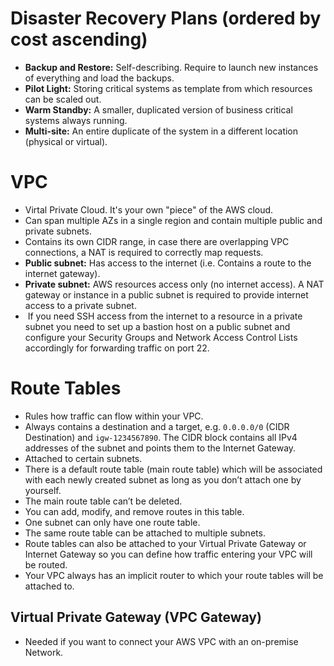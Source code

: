 # Disaster Recovery Plans (ordered by cost ascending)

- **Backup and Restore:** Self-describing. Require to launch new instances of everything and load the backups.
- **Pilot Light:** Storing critical systems as template from which resources can be scaled out.
- **Warm Standby:** A smaller, duplicated version of business critical systems always running.
- **Multi-site:** An entire duplicate of the system in a different location (physical or virtual).
# VPC

- Virtal Private Cloud. It's your own "piece" of the AWS cloud. 
- Can span multiple AZs in a single region and contain multiple public and private subnets.
- Contains its own CIDR range, in case there are overlapping VPC connections, a NAT is required to correctly map requests.
- **Public subnet:** Has access to the internet (i.e. Contains a route to the internet gateway).
- **Private subnet:** AWS resources access only (no internet access). A NAT gateway or instance in a public subnet is required to provide internet access to a private subnet.
-  If you need SSH access from the internet to a resource in a private subnet you need to set up a bastion host on a public subnet and configure your Security Groups and Network Access Control Lists accordingly for forwarding traffic on port 22.
# Route Tables

- Rules how traffic can flow within your VPC.
- Always contains a destination and a target, e.g. `0.0.0.0/0` (CIDR Destination) and `igw-1234567890`. The CIDR block contains all IPv4 addresses of the subnet and points them to the Internet Gateway.
- Attached to certain subnets.
- There is a default route table (main route table) which will be associated with each newly created subnet as long as you don’t attach one by yourself.
- The main route table can’t be deleted.
- You can add, modify, and remove routes in this table.
- One subnet can only have one route table.
- The same route table can be attached to multiple subnets.
- Route tables can also be attached to your Virtual Private Gateway or Internet Gateway so you can define how traffic entering your VPC will be routed.
- Your VPC always has an implicit router to which your route tables will be attached to.

## Virtual Private Gateway (VPC Gateway)

- Needed if you want to connect your AWS VPC with an on-premise Network.